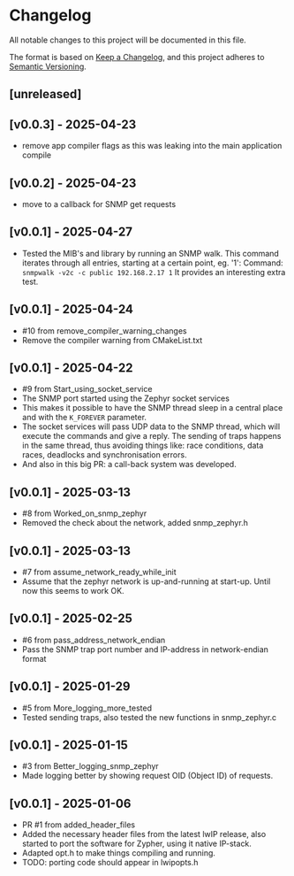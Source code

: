 # Changelog

All notable changes to this project will be documented in this file.

The format is based on [Keep a Changelog](https://keepachangelog.com/en/1.1.0/),
and this project adheres to
[Semantic Versioning](https://semver.org/spec/v2.0.0.html).

## [unreleased]

## [v0.0.3] - 2025-04-23

- remove app compiler flags as this was leaking into the main application compile

## [v0.0.2] - 2025-04-23

- move to a callback for SNMP get requests

## [v0.0.1] - 2025-04-27

- Tested the MIB's and library by running an SNMP walk. This command iterates through all entries, starting at a certain point, eg. '1':
  Command: `snmpwalk -v2c -c public 192.168.2.17 1`
  It provides an interesting extra test.

## [v0.0.1] - 2025-04-24

- #10 from remove_compiler_warning_changes
- Remove the compiler warning from CMakeList.txt

## [v0.0.1] - 2025-04-22

- #9 from Start_using_socket_service
- The SNMP port started using the Zephyr socket services
- This makes it possible to have the SNMP thread sleep in a central place and with the `K_FOREVER` parameter.
- The socket services will pass UDP data to the SNMP thread, which will execute the commands and give a reply. The sending of traps happens in the same thread, thus avoiding things like: race conditions, data races, deadlocks and synchronisation errors.
- And also in this big PR: a call-back system was developed.

## [v0.0.1] - 2025-03-13

- #8 from Worked_on_snmp_zephyr
- Removed the check about the network, added snmp_zephyr.h

## [v0.0.1] - 2025-03-13

- #7 from assume_network_ready_while_init
- Assume that the zephyr network is up-and-running at start-up. Until now this seems to work OK.

## [v0.0.1] - 2025-02-25

- #6 from pass_address_network_endian
- Pass the SNMP trap port number and IP-address in network-endian format

## [v0.0.1] - 2025-01-29

- #5 from More_logging_more_tested
- Tested sending traps, also tested the new functions in snmp_zephyr.c

## [v0.0.1] - 2025-01-15

- #3 from Better_logging_snmp_zephyr
- Made logging better by showing request OID (Object ID) of requests.

## [v0.0.1] - 2025-01-06

- PR #1 from added_header_files
- Added the necessary header files from the latest lwIP release, also started to port the software for Zypher, using it native IP-stack.
- Adapted opt.h to make things compiling and running.
- TODO: porting code should appear in lwipopts.h


